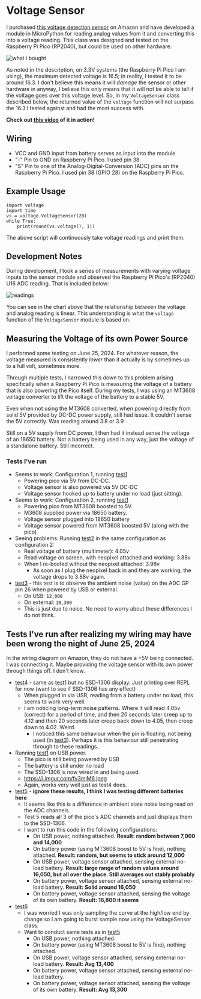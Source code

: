 # Voltage Sensor
I purchased [this voltage detection sensor](https://www.amazon.com/gp/product/B07L81QJ75/ref=ppx_yo_dt_b_asin_title_o02_s00?ie=UTF8&psc=1) on Amazon and have developed a module in MicroPython for reading analog values from it and converting this into a voltage reading. This class was designed and tested on the Raspberry Pi Pico (RP2040), but could be used on other hardware.

![what i bought](https://i.imgur.com/w0DztuT.png)

As noted in the description, on 3.3V systems (the Raspberry Pi Pico I am using), the maximum detected voltage is 16.5; in reality, I tested it to be around 16.3. I don't believe this means it will *damage* the sensor or other hardware in anyway, I believe this only means that it will not be able to tell if the voltage goes over this voltage level. So, in my `VoltageSensor` class described below, the returned value of the `voltage` function will not surpass the 16.3 I tested against and had the most success with.

**Check out [this video](https://youtube.com/shorts/fh43cqcYhMk) of it in action!**

## Wiring
- VCC and GND input from battery serves as input into the module
- "-" Pin to GND on Raspberry Pi Pico. I used pin 38.
- "S" Pin to one of the Analog-Digital-Conversion (ADC) pins on the Raspberry Pi Pico. I used pin 38 (GPIO 28) on the Raspberry Pi Pico.

## Example Usage
```
import voltage
import time
vs = voltage.VoltageSensor(28)
while True:
	print(round(vs.voltage(), 1))
```

The above script will continuously take voltage readings and print them.

## Development Notes
During development, I took a series of measurements with varying voltage inputs to the sensor module and observed the Raspberry Pi Pico's (RP2040) U16 ADC reading. That is included below:

![readings](https://i.imgur.com/jVJOcZT.png)

You can see in the chart above that the relationship between the voltage and analog reading is linear. This understanding is what the `voltage` function of the `VoltageSensor` module is based on.

## Measuring the Voltage of its own Power Source
I performed some testing on June 25, 2024. For whatever reason, the voltage measured is consistently *lower* than it actually is by sometimes up to a full volt, sometimes more.

Through multiple tests, I narrowed this down to this problem arising specifically when a Raspberry Pi Pico is measuring the voltage of a battery that is also powering the Pico itself. During my tests, I was using an MT3608 voltage converter to lift the voltage of the battery to a stable 5V.

Even when not using the MT3608 converted, when powering directly from solid 5V provided by DC-DC power supply, still had issue. It couldn't sense the 5V correctly. Was reading around 3.8 or 3.9

Still on a 5V supply from DC power, I then had it instead sense the voltage of an 18650 battery. Not a battery being used in any way, just the voltage of a standalone battery. Still incorrect.

### Tests I've run
- Seems to work: Configuration 1, running [test1](./test1/)
	- Powering pico via 5V from DC-DC.
	- Voltage sensor is also powered via 5V DC-DC
	- Voltage sensor hooked up to battery under no load (just sitting).
- Seems to work: Configuration 2, running [test1](./test1/)
	- Powering pico from MT3608 boosted to 5V. 
	- M3608 supplied power via 18650 battery.
	- Voltage sensor plugged into 18650 battery
	- Voltage sensor powered from MT3608 boosted 5V (along with the pico)
- Seeing problems: Running [test2](./test2/) in the same configuration as configuration 2:
	- Real voltage of battery (multimeter): 4.05v
	- Read voltage on screen, with neopixel attached and working: 3.88v
	- When I re-booted without the neopixel attached: 3.98v
		- As soon as I plug the neopixel back in and they are working, the voltage drops to 3.88v again.
- [test3](./test3/) - this test is to observe the ambient noise (value) on the ADC GP pin 26 when powered by USB or external.
	- On USB: `12,000`
	- On external: `10,300`
	- This is just due to noise. No need to worry about these differences I do not think.

## Tests I've run after realizing my wiring may have been wrong the night of June 25, 2024
In the wiring diagram on Amazon, they do not have a +5V being connected. I was connecting it. Maybe providing the voltage sensor with its own power through things off. I don't know.
- [test4](./test4/) - same as [test1](./test1/) but no SSD-1306 display. Just printing over REPL for now (want to see if SSD-1306 has any effect)
	- When plugged in via USB, reading from a battery under no load, this seems to work very well.
	- I am noticing long-term noise patterns. Where it will read 4.05v (correct) for a period of time, and then 20 seconds later creep up to 4.12 and then 20 seconds later creep back down to 4.05, then creep down to 4.02. Weird.
		- I noticed this same behaviour when the pin is floating, not being used (in [test3](./test3/)). Perhaps it is this behaviour still penetrating through to these readings.
- Running [test1](./test1/) on USB power.
	- The pico is still being powered by USB
	- The battery is still under no load
	- The SSD-1306 is now wired in and being used.
	- https://i.imgur.com/fv3mjM6.jpeg
	- Again, works very well just as test4 does.
- [test5](./test5/) - **ignore these results, I think I was testing different batteries here**
	- It seems like this is a difference in ambient state noise being read on the ADC channels.
	- Test 5 reads all 3 of the pico's ADC channels and just displays them to the SSD-1306.
	- I want to run this code in the following configurations:
		- On USB power, nothing attached. **Result: random between 7,000 and 14,000**
		- On battery power (using MT3608 boost to 5V is fine), nothing attached. **Result: random, but seems to stick around 12,000**
		- On USB power, voltage sensor attached, sensing external no-load battery. **Result: large range of random values around 16,050, but all over the place. Still averages out stably probably**
		- On battery power, voltage sensor attached, sensing external no-load battery. **Result: Solid around 16,050**
		- On battery power, voltage sensor attached, sensing the voltage of its own battery. **Result: 16,800 it seems**
- [test6](./test6/)
	- I was worried I was only sampling the curve at the high/low end by change so I am going to burst sample now using the VoltageSensor class.
	- Want to conduct same tests as in [test5](./test5/)
		- On USB power, nothing attached. 
		- On battery power (using MT3608 boost to 5V is fine), nothing attached. 
		- On USB power, voltage sensor attached, sensing external no-load battery. **Result: Avg 13,400**
		- On battery power, voltage sensor attached, sensing external no-load battery. 
		- On battery power, voltage sensor attached, sensing the voltage of its own battery. **Result: Avg 13,300**